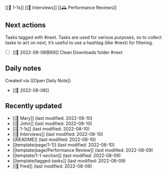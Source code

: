 [[🧑 1-1s]]
[[🎤 Interviews]]
[[🕰️ Performance Reviews]]

## Next actions
Tasks tagged with #next. Tasks are used for various purposes, so to collect tasks to act on _next_, it’s useful to use a hashtag (like #next) for filtering.

<!-- #use [[template/tagged-tasks]] "next" -->
* [ ] [[📅 2022-08-08@69]] Clean Downloads folder  #next
<!-- /use -->

## Daily notes
Created via {[Open Daily Note]}

<!-- #query page where name =~ /📅/ order by lastModified desc select name render [[template/page]] -->
* [[📅 2022-08-08]]
<!--/query-->

## Recently updated
<!-- #query page where name != "{{page}}" order by lastModified desc limit 10 render [[template/page]] -->
* [[🧑 Mary]] (last modified: 2022-08-10)
* [[🧑 John]] (last modified: 2022-08-10)
* [[🧑 1-1s]] (last modified: 2022-08-10)
* [[🎤 Interviews]] (last modified: 2022-08-10)
* [[README]] (last modified: 2022-08-10)
* [[template/page/1-1]] (last modified: 2022-08-10)
* [[template/page/Performance Review]] (last modified: 2022-08-09)
* [[template/1-1-section]] (last modified: 2022-08-09)
* [[template/tagged-tasks]] (last modified: 2022-08-09)
* [[🎤 Fred]] (last modified: 2022-08-09)
<!-- /query -->

